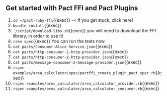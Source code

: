 ## Get started with Pact FFI and Pact Plugins

1. `cd ~/pact-ruby-ffi`{{exec}} -< If you get stuck, click here!
2. `bundle install`{{exec}}
3. `./script/download-libs.sh`{{exec}} you will need to download the FFI library, in order to use it!
4. `rake spec`{{exec}} You can run the tests now
5. `cat pacts/Consumer-Alice Service.json`{{exec}}
6. `cat pacts/http-consumer-1-http-provider.json`{{exec}}
7. `cat pacts/http-consumer-2-http-provider.json`{{exec}}
8. `cat pacts/message-consumer-2-message-provider.json`{{exec}}
9. `rspec examples/area_calculator/spec/pactffi_create_plugin_pact_spec.rb`{{exec}}
10. `rspec examples/area_calculator/area_calculator_provider.rb`{{exec}}
11. `rspec examples/area_calculator/area_calculator_consumer.rb`{{exec}}